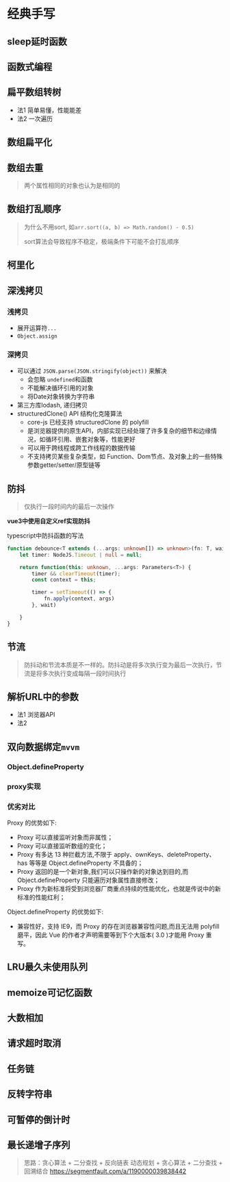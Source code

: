 # 经典手写

<script setup>
import f1 from './src/f1.js?raw';
import f2 from './src/f2.js?raw';
import q1 from './src/q1.js?raw';
import tree1 from './src/tree1.js?raw';
import tree2 from './src/tree2.js?raw';
import flat from './src/flat.js?raw';
import filter from './src/filter.js?raw';
import unsort from './src/unsort.js?raw';
import keli from './src/keli.js?raw';
import deepClone from './src/deepClone.js?raw';
import structure from './src/structure.js?raw';
import debounceRef from './src/debounceRef.vue';
import debounceRefCode from './src/debounceRef.vue?raw';
import debounce from './src/debounce.js?raw';
import throttle from './src/throttle.js?raw';
import params1 from './src/params1.js?raw';
import params2 from './src/params2.js?raw';
import LRU from './src/LRU.js?raw';
import memoize from './src/memoize.js?raw';
import numberSum from './src/numberSum.js?raw';
import fetchTimeout from './src/fetchTimeout.js?raw';
import taskPro from './src/taskPro.js?raw';
import revereStr from './src/revereStr.js?raw';
import timeout from './src/timeout.js?raw';
import LIS from './src/LIS.js?raw';
import demoDefineProperty from './src/demoDefineProperty.vue';
import demoProxy from './src/demoProxy.vue';
import demoDefinePropertyCode from './src/demoDefineProperty.vue?raw';
import demoProxyCode from './src/demoProxy.vue?raw';
</script>

## sleep延时函数

<run-script name="基于promise" :code="f1"></run-script>

<run-script name="基于Date.now()" :code="f2"></run-script>

## 函数式编程

<run-script name="实现下面函数" :code="q1">
</run-script>

## 扁平数组转树

- 法1 简单易懂，性能能差
<run-script :code="tree1"></run-script>
- 法2 一次遍历
<run-script :code="tree2"></run-script>

## 数组扁平化

<run-script :code="flat"></run-script>

## 数组去重
> 两个属性相同的对象也认为是相同的

<run-script :code="filter"></run-script>

## 数组打乱顺序

<run-script :code="unsort"></run-script>

> 为什么不用sort, 如`arr.sort((a, b) => Math.random() - 0.5)`
>
> sort算法会导致程序不稳定，极端条件下可能不会打乱顺序
 
## 柯里化

<run-script :code="keli"></run-script>

## 深浅拷贝

### 浅拷贝
- 展开运算符`...`
- `Object.assign`

### 深拷贝

- 可以通过 `JSON.parse(JSON.stringify(object))` 来解决
    - 会忽略 `undefined`和函数
    - 不能解决循环引用的对象
    - 将Date对象转换为字符串
- 第三方库lodash, 递归拷贝
  <run-script  :code="deepClone"></run-script>
- structuredClone() API 结构化克隆算法
    - core-js 已经支持 structuredClone 的 polyfill
    - 是浏览器提供的原生API，内部实现已经处理了许多复杂的细节和边缘情况，如循环引用、嵌套对象等，性能更好
    - 可以用于跨线程或跨工作线程的数据传输
    - 不支持拷贝某些复杂类型，如 Function、Dom节点、及对象上的一些特殊参数getter/setter/原型链等
      <run-script  :code="structure"></run-script>

## 防抖
> 仅执行一段时间内的最后一次操作

<run-script name='普通的js防抖'  :code="debounce"></run-script>

**vue3中使用自定义ref实现防抖**

<preview :code="debounceRefCode">
  <debounce-ref />
</preview>

typescript中防抖函数的写法
```ts
function debounce<T extends (...args: unknown[]) => unknown>(fn: T, wait: number = 50) {
    let timer: NodeJS.Timeout | null = null;

    return function(this: unknown, ...args: Parameters<T>) {
        timer && clearTimeout(timer);
        const context = this;

        timer = setTimeout(() => {
            fn.apply(context, args)
        }, wait)

    }
}
```

## 节流
> 防抖动和节流本质是不一样的。防抖动是将多次执行变为最后一次执行，节流是将多次执行变成每隔一段时间执行

<run-script :code="throttle"></run-script>

## 解析URL中的参数

- 法1 浏览器API
  <run-script :code="params1">
  </run-script>
- 法2
  <run-script :code="params2">
  </run-script>

## 双向数据绑定`mvvm`

### Object.defineProperty

<preview :code="demoDefinePropertyCode">
  <demo-define-property />
</preview>

### proxy实现

<preview :code="demoProxyCode">
  <demo-proxy />
</preview>

###  优劣对比

Proxy 的优势如下:

- Proxy 可以直接监听对象而非属性；
- Proxy 可以直接监听数组的变化；
- Proxy 有多达 13 种拦截方法,不限于 apply、ownKeys、deleteProperty、has 等等是 Object.defineProperty 不具备的；
- Proxy 返回的是一个新对象,我们可以只操作新的对象达到目的,而 Object.defineProperty 只能遍历对象属性直接修改；
- Proxy 作为新标准将受到浏览器厂商重点持续的性能优化，也就是传说中的新标准的性能红利；

Object.defineProperty 的优势如下:

- 兼容性好，支持 IE9，而 Proxy 的存在浏览器兼容性问题,而且无法用 polyfill 磨平，因此 Vue 的作者才声明需要等到下个大版本( 3.0 )才能用 Proxy 重写。

## LRU最久未使用队列

<run-script :code="LRU"></run-script>

## memoize可记忆函数

<run-script :code="memoize"></run-script>

## 大数相加

<run-script :code="numberSum"></run-script>

## 请求超时取消

<run-script :code="fetchTimeout"></run-script>

## 任务链

<run-script :code="taskPro"></run-script>

## 反转字符串

<run-script :code="revereStr"></run-script>

## 可暂停的倒计时

<run-script :code="timeout"></run-script>

## 最长递增子序列

> 思路：贪心算法 + 二分查找 + 反向链表
> 动态规划 + 贪心算法 + 二分查找 + 回溯结合  https://segmentfault.com/a/1190000039838442

<run-script :code="LIS"></run-script>
